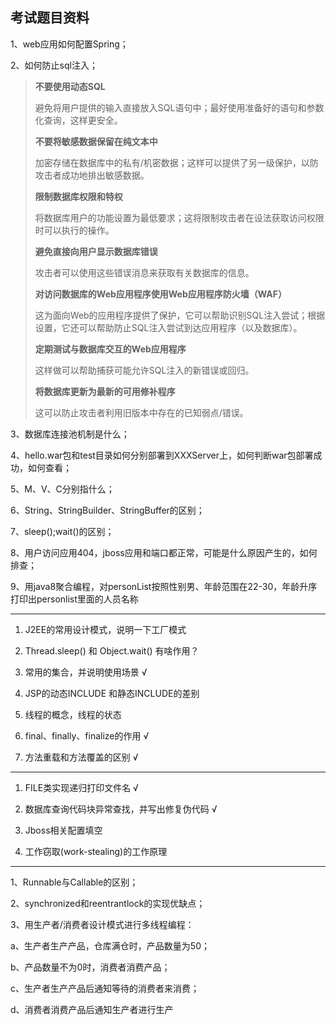 ## 考试题目资料

1、web应用如何配置Spring；

> 

2、如何防止sql注入；

> **不要使用动态SQL**
>
> 避免将用户提供的输入直接放入SQL语句中；最好使用准备好的语句和参数化查询，这样更安全。
>
> **不要将敏感数据保留在纯文本中**
>
> 加密存储在数据库中的私有/机密数据；这样可以提供了另一级保护，以防攻击者成功地排出敏感数据。
>
> **限制数据库权限和特权**
>
> 将数据库用户的功能设置为最低要求；这将限制攻击者在设法获取访问权限时可以执行的操作。
>
> **避免直接向用户显示数据库错误**
>
> 攻击者可以使用这些错误消息来获取有关数据库的信息。
>
> **对访问数据库的Web应用程序使用Web应用程序防火墙（WAF）**
>
> 这为面向Web的应用程序提供了保护，它可以帮助识别SQL注入尝试；根据设置，它还可以帮助防止SQL注入尝试到达应用程序（以及数据库）。
>
> **定期测试与数据库交互的Web应用程序**
>
> 这样做可以帮助捕获可能允许SQL注入的新错误或回归。
>
> **将数据库更新为最新的可用修补程序**
>
> 这可以防止攻击者利用旧版本中存在的已知弱点/错误。

3、数据库连接池机制是什么；

4、hello.war包和test目录如何分别部署到XXXServer上，如何判断war包部署成功，如何查看；

5、M、V、C分别指什么；

6、String、StringBuilder、StringBuffer的区别；

7、sleep();wait()的区别；

8、用户访问应用404，jboss应用和端口都正常，可能是什么原因产生的，如何排查；

9、用java8聚合编程，对personList按照性别男、年龄范围在22-30，年龄升序打印出personlist里面的人员名称

---

1. J2EE的常用设计模式，说明一下工厂模式

2. Thread.sleep() 和 Object.wait() 有啥作用？

3. 常用的集合，并说明使用场景   √

4. JSP的动态INCLUDE 和静态INCLUDE的差别

5. 线程的概念，线程的状态

6. final、finally、finalize的作用   √

7. 方法重载和方法覆盖的区别   √

---

1. FILE类实现递归打印文件名   √

2. 数据库查询代码块异常查找，并写出修复伪代码    √

3. Jboss相关配置填空

4. 工作窃取(work-stealing)的工作原理

----

1、Runnable与Callable的区别；

2、synchronized和reentrantlock的实现优缺点；

3、用生产者/消费者设计模式进行多线程编程：

a、生产者生产产品，仓库满仓时，产品数量为50；

b、产品数量不为0时，消费者消费产品；

c、生产者生产产品后通知等待的消费者来消费；

d、消费者消费产品后通知生产者进行生产